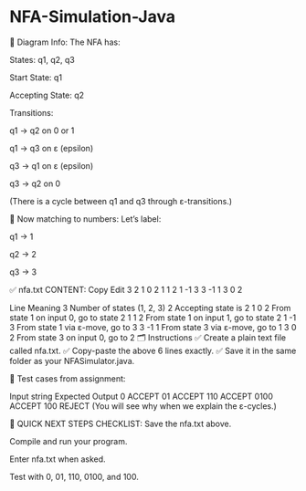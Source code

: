 # NFA-Simulation-Java
🧠 Diagram Info:
The NFA has:

States: q1, q2, q3

Start State: q1

Accepting State: q2

Transitions:

q1 → q2 on 0 or 1

q1 → q3 on ε (epsilon)

q3 → q1 on ε (epsilon)

q3 → q2 on 0

(There is a cycle between q1 and q3 through ε-transitions.)

🧠 Now matching to numbers:
Let’s label:

q1 → 1

q2 → 2

q3 → 3

✅ nfa.txt CONTENT:
Copy
Edit
3
2
1 0 2
1 1 2
1 -1 3
3 -1 1
3 0 2

Line	Meaning
3	Number of states (1, 2, 3)
2	Accepting state is 2
1 0 2	From state 1 on input 0, go to state 2
1 1 2	From state 1 on input 1, go to state 2
1 -1 3	From state 1 via ε-move, go to 3
3 -1 1	From state 3 via ε-move, go to 1
3 0 2	From state 3 on input 0, go to 2
🗂 Instructions
✅ Create a plain text file called nfa.txt.
✅ Copy-paste the above 6 lines exactly.
✅ Save it in the same folder as your NFASimulator.java.

🧪 Test cases from assignment:

Input string	Expected Output
0	ACCEPT
01	ACCEPT
110	ACCEPT
0100	ACCEPT
100	REJECT
(You will see why when we explain the ε-cycles.)

🚀 QUICK NEXT STEPS CHECKLIST:
 Save the nfa.txt above.

 Compile and run your program.

 Enter nfa.txt when asked.

 Test with 0, 01, 110, 0100, and 100.

